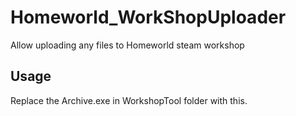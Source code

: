 # Homeworld_WorkShopUploader
Allow uploading any files to Homeworld steam workshop

## Usage
Replace the Archive.exe in WorkshopTool folder with this.

